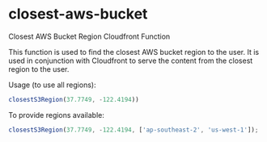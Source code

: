 # closest-aws-bucket

Closest AWS Bucket Region Cloudfront Function

This function is used to find the closest AWS bucket region to the user. It is used in conjunction with Cloudfront to serve the content from the closest region to the user.

Usage (to use all regions):

```js
closestS3Region(37.7749, -122.4194))
```

To provide regions available:

```js
closestS3Region(37.7749, -122.4194, ['ap-southeast-2', 'us-west-1']);
```

